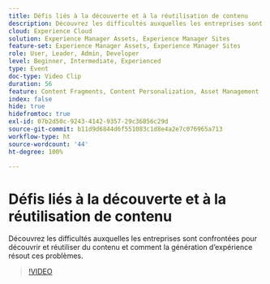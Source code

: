 ```yaml
---
title: Défis liés à la découverte et à la réutilisation de contenu
description: Découvrez les difficultés auxquelles les entreprises sont confrontées pour découvrir et réutiliser du contenu et comment la génération d’expérience résout ces problèmes.
cloud: Experience Cloud
solution: Experience Manager Assets, Experience Manager Sites
feature-set: Experience Manager Assets, Experience Manager Sites
role: User, Leader, Admin, Developer
level: Beginner, Intermediate, Experienced
type: Event
doc-type: Video Clip
duration: 56
feature: Content Fragments, Content Personalization, Asset Management
index: false
hide: true
hidefromtoc: true
exl-id: 07b2d50c-9243-4142-9357-29c36856c29d
source-git-commit: b11d9d6844d6f551083c1d8e4a2e7c076965a713
workflow-type: ht
source-wordcount: '44'
ht-degree: 100%

---
```


# Défis liés à la découverte et à la réutilisation de contenu

Découvrez les difficultés auxquelles les entreprises sont confrontées pour découvrir et réutiliser du contenu et comment la génération d’expérience résout ces problèmes.

>[!VIDEO](https://video.tv.adobe.com/v/3459243/?learn=on&enablevpops)
